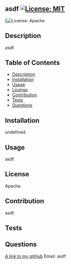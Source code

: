 ## asdf [![License: MIT](https://img.shields.io/badge/License-MIT-yellow.svg)](https://opensource.org/licenses/MIT)
[![License: Apache](https://www.apache.org/licenses/LICENSE-2.0)



## Description
asdf.

## Table of Contents
- [Description](#description)
- [Installation](#installation)
- [Usage](#usage)
- [License](#license)
- [Contribution](#contribution)
- [Tests](#tests)
- [Questions](#questions)

## Installation
undefined.

## Usage
asdf.

## License
Apache.

## Contribution
asdf.

## Tests

## Questions
[A link to my gitHub](https://github.com/asdf)
Email: asdf